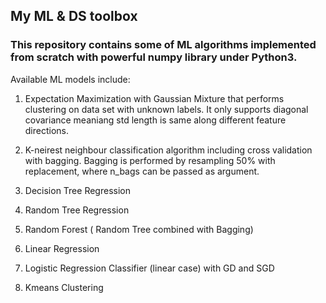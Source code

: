 ## My ML & DS toolbox

### This repository contains some of ML algorithms implemented from scratch with powerful numpy library under Python3.

Available ML models include:

1. Expectation Maximization with Gaussian Mixture that performs clustering on data set with unknown labels.
   It only supports diagonal covariance meaniang std length is same along different feature directions. 

2. K-neirest neighbour classification algorithm including cross validation with bagging. Bagging is
   performed by resampling 50% with replacement, where n_bags can be passed as argument.  

3. Decision Tree Regression

4. Random Tree Regression

5. Random Forest ( Random Tree combined with Bagging)

6. Linear Regression

7. Logistic Regression Classifier (linear case) with GD and SGD

8. Kmeans Clustering